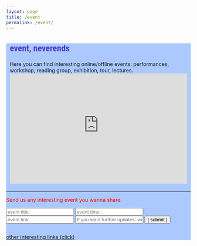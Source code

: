 ```yaml
---
layout: page
title: /event
permalink: /event/
---
```


<style>
@import url('https://fonts.googleapis.com/css2?family=Roboto+Condensed&display=swap');

.bodycontents {background-color: #ABC9FF;
}
.maintext {margin: 10px 10px 20px 10px;
}

h2 {color:#4C39CA; font-size: 24px; font-family: 'Roboto Condensed', sans-serif;
}
     
</style>

<div class="bodycontents">
<div class="maintext">
<h2>event, neverends </h2>
Here you can find interesting online/offline events: performances, workshop, reading group, exhibition, tour, lectures. <br/>
<iframe style="border-style: none; width:100%; height:300px;" src="https://commaneverends.github.io/table_event/index.html" frameBorder="0"></iframe>


</div>


---


<font color="red"> Send us any interesting event you wanna share. </font> 

<script data-cfasync="false" type="text/javascript" src="form-submission-handler.js"></script>

<form class="gform" method="POST" id="car_request_form" role="form" action="https://script.google.com/macros/s/AKfycbwMysNaAEAysMVrWdfiYk6VebTuwl-2aXcuTJHW/exec" target="after" onsubmit="close()">
  
<form>
  <input type="text" id="name" name="event_title" placeholder="event title:" autocomplete="off">
  <input type="text" id="film" name="event_date" placeholder="event time::" autocomplete="off">
  <input type="text" id="film" name="event_link" placeholder="event link::" autocomplete="off">
<input type="text" id="email" name="subscription" placeholder="If you want further updates: write your email address here" autocomplete="off">  
  <input type="submit" value="[ submit ]" onclick="displayThanks()">  
 
</form>

<iframe id="after" name="after" frameborder="0" onmousewheel="" width="100%" height="0.1" style="background: transparent; border: none;">
</iframe>

<div style="display:none" class="thanks_message">
<span id="span_thanks"> Thanks for your support. See you again! </span>
  
</div>

<script>
function close() {
    document.querySelector('#after').addEventListener('load', function() {
        window.close();
    });
  
}
function displayThanks() {
   var span_Text = document.getElementById("span_thanks").innerText;
   alert (span_Text);
}
</script>

<a href="/link/" target="_blank"> other interesting links (click) </a>
